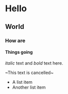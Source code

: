 # Hello
## World
### How are
#### Things going

_italic_ text and *bold* text here. 

~This text is cancelled~

- A list item
- Another list item
